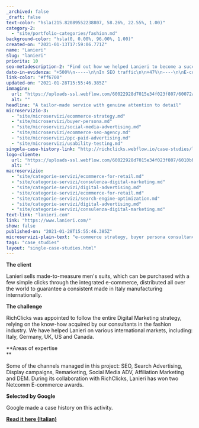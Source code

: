 ```yaml
---
_archived: false
_draft: false
text-color: "hsla(215.82089552238807, 58.26%, 22.55%, 1.00)"
category-2:
  - "site/portfolio-categories/fashion.md"
background-color: "hsla(0, 0.00%, 96.00%, 1.00)"
created-on: "2021-01-13T17:59:06.771Z"
name: "Lanieri"
slug: "lanieri"
priorita: 10
seo-metadescription-2: "Find out how we helped Lanieri to become a successful online brand with our Digital Marketing strategies. Visit our website now!"
dato-in-evidenza: "+500%\n-----\n\nIn SEO traffic\n\n+47%\n----\n\nE-commerce conversion rate\n\nBrand Awareness\n---------------\n\nWith considerable increase in Brand searches on Google"
link-color: "#ff6700"
updated-on: "2021-01-28T15:55:46.385Z"
immagine:
  url: "https://uploads-ssl.webflow.com/60022928d7015e34f023f807/60072af2d2d88fcbb59336ac_600156829735543c937db981_lanieri-richclicks.jpg"
  alt: ""
headline: "A tailor-made service with genuine attention to detail"
microservizio-3:
  - "site/microservizi/ecommerce-strategy.md"
  - "site/microservizi/buyer-persona.md"
  - "site/microservizi/social-media-advertising.md"
  - "site/microservizi/ecommerce-seo-agency.md"
  - "site/microservizi/ppc-paid-advertising.md"
  - "site/microservizi/usability-testing.md"
singola-case-history-link: "http://richclicks.webflow.io/case-studies/lanieri"
logo-cliente:
  url: "https://uploads-ssl.webflow.com/60022928d7015e34f023f807/6010bb5fdd1a762c3e5e260d_60022928d7015e33f723fb7c_client_0000s_0010_lanieri1.png"
  alt: ""
macroservizio:
  - "site/categorie-servizi/ecommerce-for-retail.md"
  - "site/categorie-servizi/consulenza-digital-marketing.md"
  - "site/categorie-servizi/digital-advertising.md"
  - "site/categorie-servizi/ecommerce-for-retail.md"
  - "site/categorie-servizi/search-engine-optimization.md"
  - "site/categorie-servizi/digital-advertising.md"
  - "site/categorie-servizi/consulenza-digital-marketing.md"
text-link: "lanieri.com"
link: "https://www.lanieri.com/"
show: false
published-on: "2021-01-28T15:55:46.385Z"
microservizi-plain-text: "e-commerce strategy, buyer persona consultancy, social media advertising, SEO for e-commerce, paid advertising, usability testing"
tags: "case_studies"
layout: "single-case-studies.html"
---
```


**The client**

Lanieri sells made-to-measure men's suits, which can be purchased with a few simple clicks through the integrated e-commerce, distributed all over the world to guarantee a consistent made in Italy manufacturing internationally.**‍**

**The challenge**‍

RichClicks was appointed to follow the entire Digital Marketing strategy, relying on the know-how acquired by our consultants in the fashion industry. We have helped Lanieri on various international markets, including: Italy, Germany, UK, US and Canada.

**Areas of expertise  
**

Some of the channels managed in this project: SEO, Search Advertising, Display campaigns, Remarketing, Social Media ADV, Affiliation Marketing and DEM. During its collaboration with RichClicks, Lanieri has won two Netcomm E-commerce awards.

**Selected by Google**

Google made a case history on this activity.

[**Read it here (Italian)**](https://ss-usa.s3.amazonaws.com/c/307698691/media/592854b3a2505/case%20history%20lanieri%202016.pdf)
